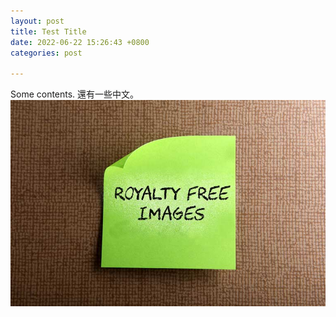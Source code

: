 ```yaml
---
layout: post
title: Test Title
date: 2022-06-22 15:26:43 +0800
categories: post

---
```

Some contents. 還有一些中文。
![](/assets/images/test-pic.jpg)
